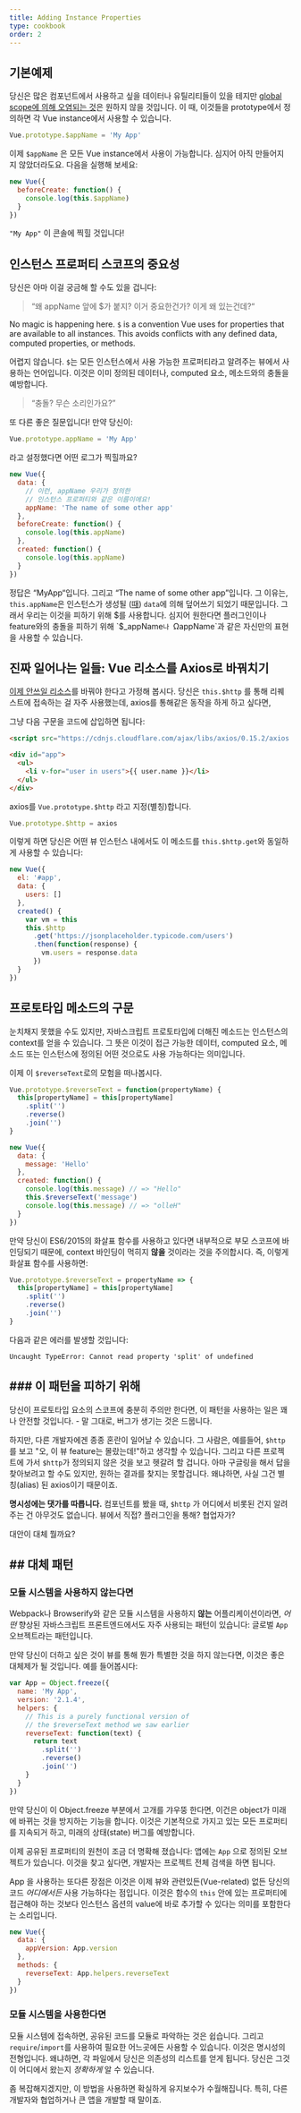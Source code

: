 ```yaml
---
title: Adding Instance Properties
type: cookbook
order: 2
---
```


## 기본예제

당신은 많은 컴포넌트에서 사용하고 싶을 데이터나 유틸리티들이 있을 테지만  [global scope에 의해 오염되는 것](https://github.com/getify/You-Dont-Know-JS/blob/2nd-ed/scope-closures/ch3.md)은 원하지 않을 것입니다. 이 때, 이것들을 prototype에서 정의하면 각 Vue instance에서 사용할 수 있습니다.

```js
Vue.prototype.$appName = 'My App'
```

이제 `$appName` 은 모든 Vue instance에서 사용이 가능합니다. 심지어 아직 만들어지지 않았더라도요. 다음을 실행해 보세요:

```js
new Vue({
  beforeCreate: function() {
    console.log(this.$appName)
  }
})
```

`"My App"` 이 콘솔에 찍힐 것입니다!

## 인스턴스 프로퍼티 스코프의 중요성

당신은 아마 이걸 궁금해 할 수도 있을 겁니다:

> “왜 appName 앞에 $가 붙지? 이거 중요한건가? 이게 왜 있는건데?“

No magic is happening here. `$` is a convention Vue uses for properties that are available to all instances. This avoids conflicts with any defined data, computed properties, or methods.


어렵지 않습니다. `$`는 모든 인스턴스에서 사용 가능한 프로퍼티라고 알려주는 뷰에서 사용하는 언어입니다. 이것은 이미 정의된 데이터나, computed 요소, 메소드와의 충돌을 예방합니다.

> “충돌? 무슨 소리인가요?”

또 다른 좋은 질문입니다! 만약 당신이:

```js
Vue.prototype.appName = 'My App'
```

 라고 설정했다면 어떤 로그가 찍힐까요?

```js
new Vue({
  data: {
    // 이런, appName 우리가 정의한
    // 인스턴스 프로퍼티와 같은 이름이에요!
    appName: 'The name of some other app'
  },
  beforeCreate: function() {
    console.log(this.appName)
  },
  created: function() {
    console.log(this.appName)
  }
})
```

정답은 “MyApp“입니다. 그리고 “The name of some other app”입니다. 그 이유는, `this.appName`은 인스턴스가 생성될 ([때](https://github.com/getify/You-Dont-Know-JS/blob/2nd-ed/this-object-prototypes/ch5.md)) `data`에 의해 덮어쓰기 되었기 때문입니다. 그래서 우리는 이것을 피하기 위해 $를 사용합니다. 심지어 원한다면 플러그인이나 feature와의 충돌을 피하기 위해 `$_appName`나 `ΩappName`과 같은 자신만의 표현을 사용할 수 있습니다.
 

## 진짜 일어나는 일들: Vue 리소스를 Axios로 바꿔치기

[이제 안쓰일 리소스](https://medium.com/the-vue-point/retiring-vue-resource-871a82880af4)를 바꿔야 한다고 가정해 봅시다. 당신은 `this.$http` 를 통해 리퀘스트에 접속하는 걸 자주 사용했는데, axios를 통해같은 동작을 하게 하고 싶다면,

그냥 다음 구문을 코드에 삽입하면 됩니다:

```html
<script src="https://cdnjs.cloudflare.com/ajax/libs/axios/0.15.2/axios.js"></script>

<div id="app">
  <ul>
    <li v-for="user in users">{{ user.name }}</li>
  </ul>
</div>
```

axios를 `Vue.prototype.$http` 라고 지정(별칭)합니다.

```js
Vue.prototype.$http = axios
```

이렇게 하면 당신은 어떤 뷰 인스턴스 내에서도 이 메소드를 `this.$http.get`와 동일하게 사용할 수 있습니다:

```js
new Vue({
  el: '#app',
  data: {
    users: []
  },
  created() {
    var vm = this
    this.$http
      .get('https://jsonplaceholder.typicode.com/users')
      .then(function(response) {
        vm.users = response.data
      })
  }
})
```

## 프로토타입 메소드의 구문

눈치채지 못했을 수도 있지만, 자바스크립트 프로토타입에 더해진 메소드는 인스턴스의 context를 얻을 수 있습니다. 그 뜻은 이것이 접근 가능한 데이터, computed 요소, 메소드 또는 인스턴스에 정의된 어떤 것으로도 사용 가능하다는 의미입니다.

이제 이 `$reverseText`로의 모험을 떠나봅시다.

```js
Vue.prototype.$reverseText = function(propertyName) {
  this[propertyName] = this[propertyName]
    .split('')
    .reverse()
    .join('')
}

new Vue({
  data: {
    message: 'Hello'
  },
  created: function() {
    console.log(this.message) // => "Hello"
    this.$reverseText('message')
    console.log(this.message) // => "olleH"
  }
})
```

만약 당신이 ES6/2015의 화살표 함수를 사용하고 있다면 내부적으로 부모 스코프에 바인딩되기 때문에, context 바인딩이 먹히지 **않을** 것이라는 것을 주의합시다.
즉, 이렇게 화살표 함수를 사용하면:

```js
Vue.prototype.$reverseText = propertyName => {
  this[propertyName] = this[propertyName]
    .split('')
    .reverse()
    .join('')
}
```

다음과 같은 에러를 발생할 것입니다:

```log
Uncaught TypeError: Cannot read property 'split' of undefined
```

## ### 이 패턴을 피하기 위해

당신이 프로토타입 요소의 스코프에 충분히 주의만 한다면, 이 패턴을 사용하는 일은 꽤나 안전할 것입니다. - 말 그대로, 버그가 생기는 것은 드뭅니다.

하지만, 다른 개발자에겐 종종 혼란이 일어날 수 있습니다. 그 사람은, 예를들어, `$http` 를 보고 "오, 이 뷰 feature는 몰랐는데!"하고 생각할 수 있습니다. 그리고 다른 프로젝트에 가서 `$http`가 정의되지 않은 것을 보고 헷갈려 할 겁니다. 아마 구글링을 해서 답을 찾아보려고 할 수도 있지만, 원하는 결과를 찾지는 못할겁니다. 왜냐하면, 사실 그건 별칭(alias) 된 axios이기 때문이죠.

**명시성에는 댓가를 따릅니다.** 컴포넌트를 봤을 때, `$http` 가 어디에서 비롯된 건지 알려주는 건 아무것도 없습니다. 뷰에서 직접? 플러그인을 통해? 협업자가?

대안이 대체 뭘까요?

## ## 대체 패턴

### 모듈 시스템을 사용하지 않는다면

Webpack나 Browserify와 같은 모듈 시스템을 사용하지 **않는** 어플리케이션이라면, _어떤_ 향상된 자바스크립트 프론트엔드에서도 자주 사용되는 패턴이 있습니다: 글로벌 `App` 오브젝트라는 패턴입니다.

만약 당신이 더하고 싶은 것이 뷰를 통해 뭔가 특별한 것을 하지 않는다면, 이것은 좋은 대체제가 될 것입니다. 예를 들어봅시다:

```js
var App = Object.freeze({
  name: 'My App',
  version: '2.1.4',
  helpers: {
    // This is a purely functional version of
    // the $reverseText method we saw earlier
    reverseText: function(text) {
      return text
        .split('')
        .reverse()
        .join('')
    }
  }
})
```

<p class="tip">만약 당신이 이 Object.freeze 부분에서 고개를 갸우뚱 한다면, 이건은 object가 미래에 바뀌는 것을 방지하는 기능을 합니다. 이것은 기본적으로 가지고 있는 모든 프로퍼티를 지속되거 하고, 미래의 상태(state) 버그를 예방합니다.</p>

이제 공유된 프로퍼티의 원천이 조금 더 명확해 졌습니다: 앱에는 `App` 으로 정의된 오브젝트가 있습니다. 이것을 찾고 싶다면, 개발자는 프로젝트 전체 검색을 하면 됩니다.

App 을 사용하는 또다른 장점은 이것은 이제 뷰와 관련있든(Vue-related) 없든 당신의 코드 _어디에서든_ 사용 가능하다는 점입니다. 이것은 함수의 `this` 안에 있는 프로퍼티에 접근해야 하는 것보다 인스턴스 옵션의 value에 바로 추가할 수 있다는 의미를 포함한다는 소리입니다.

```js
new Vue({
  data: {
    appVersion: App.version
  },
  methods: {
    reverseText: App.helpers.reverseText
  }
})
```

### 모듈 시스템을 사용한다면

모듈 시스템에 접속하면, 공유된 코드를 모듈로 파악하는 것은 쉽습니다. 그리고 `require`/`import`를 사용하여 필요한 어느곳에든 사용할 수 있습니다. 이것은 명시성의 전형입니다. 왜냐하면, 각 파일에서 당신은 의존성의 리스트를 얻게 됩니다. 당신은 그것이 어디에서 왔는지 _정확하게_ 알 수 있습니다.

좀 복잡해지겠지만, 이 방법을 사용하면 확실하게 유지보수가 수월해집니다. 특히, 다른 개발자와 협업하거나 큰 앱을 개발할 때 말이죠.
